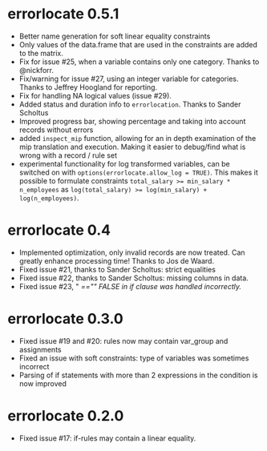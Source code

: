 # errorlocate 0.5.1

* Better name generation for soft linear equality constraints
* Only values of the data.frame that are used in the constraints are added to the matrix.
* Fix for issue #25, when a variable contains only one category. Thanks to @nickforr.
* Fix/warning for issue #27, using an integer variable for categories. Thanks to Jeffrey Hoogland for reporting.
* Fix for handling NA logical values (issue #29).
* Added status and duration info to `errorlocation`. Thanks to Sander Scholtus
* Improved progress bar, showing percentage and taking into account records without errors
* added `inspect_mip` function, allowing for an in depth examination of the mip translation
and execution. Making it easier to debug/find what is wrong with a record / rule set
* experimental functionality for log transformed variables, can be switched on with
`options(errorlocate.allow_log = TRUE)`. This makes it possible to formulate constraints
`total_salary >= min_salary * n_employees` as 
`log(total_salary) >= log(min_salary) + log(n_employees)`.

# errorlocate 0.4

* Implemented optimization, only invalid records are now treated. Can greatly
enhance processing time! Thanks to Jos de Waard.
* Fixed issue #21, thanks to Sander Scholtus: strict equalities
* Fixed issue #22, thanks to Sander Scholtus: missing columns in data.
* Fixed issue #23, "<var> =="" FALSE in if clause was handled incorrectly.

# errorlocate 0.3.0

* Fixed issue #19 and #20: rules now may contain var_group and assignments
* Fixed an issue with soft constraints: type of variables was sometimes incorrect
* Parsing of if statements with more than 2 expressions in the condition is now improved

# errorlocate 0.2.0

* Fixed issue #17: if-rules may contain a linear equality.
